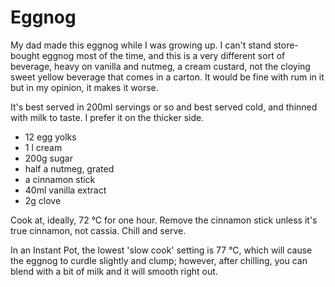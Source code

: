 Eggnog
======

My dad made this eggnog while I was growing up. I can't stand store-bought
eggnog most of the time, and this is a very different sort of beverage,
heavy on vanilla and nutmeg, a cream custard, not the cloying sweet yellow
beverage that comes in a carton. It would be fine with rum in it but in my
opinion, it makes it worse.

It's best served in 200ml servings or so and best served cold, and thinned
with milk to taste. I prefer it on the thicker side.

- 12 egg yolks
- 1 l cream
- 200g sugar
- half a nutmeg, grated
- a cinnamon stick
- 40ml vanilla extract
- 2g clove

Cook at, ideally, 72 °C for one hour. Remove the cinnamon stick unless it's
true cinnamon, not cassia. Chill and serve.

In an Instant Pot, the lowest 'slow cook' setting is 77 °C, which will cause
the eggnog to curdle slightly and clump; however, after chilling, you can
blend with a bit of milk and it will smooth right out.
